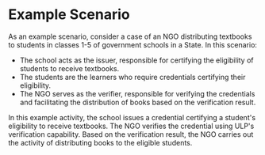 # Example Scenario

As an example scenario, consider a case of an NGO distributing textbooks to students in classes 1-5 of government schools in a State. In this scenario:

* The school acts as the issuer, responsible for certifying the eligibility of students to receive textbooks.
* The students are the learners who require credentials certifying their eligibility.
* The NGO serves as the verifier, responsible for verifying the credentials and facilitating the distribution of books based on the verification result.

In this example activity, the school issues a credential certifying a student's eligibility to receive textbooks. The NGO verifies the credential using ULP's verification capability. Based on the verification result, the NGO carries out the activity of distributing books to the eligible students.
